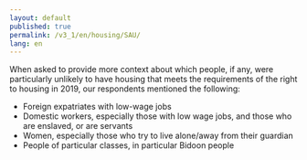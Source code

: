 ```yaml
---
layout: default
published: true
permalink: /v3_1/en/housing/SAU/
lang: en
---
```

When asked to provide more context about which people, if any, were particularly unlikely to have housing that meets the requirements of the right to housing in 2019, our respondents mentioned the following:
 
-	Foreign expatriates with low-wage jobs
-	Domestic workers, especially those with low wage jobs, and those who are enslaved, or are servants
-	Women, especially those who try to live alone/away from their guardian
-	People of particular classes, in particular Bidoon people


